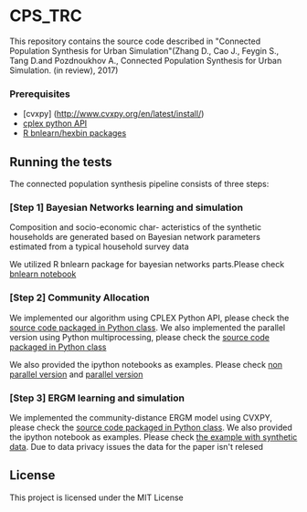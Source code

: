 # CPS_TRC
This repository contains the source code described in "Connected Population Synthesis for Urban Simulation"(Zhang D., Cao J., Feygin S., Tang D.and Pozdnoukhov A., Connected Population Synthesis for Urban Simulation. (in review), 2017)

### Prerequisites

* [cvxpy] (http://www.cvxpy.org/en/latest/install/) 
* [cplex python API](http://www.ibm.com/support/knowledgecenter/SSSA5P_12.5.0/ilog.odms.cplex.help/CPLEX/GettingStarted/topics/set_up/Python_setup.html)
* [R bnlearn/hexbin packages](https://math.usask.ca/~longhai/software/installrpkg.html)

## Running the tests
The connected population synthesis pipeline consists of three steps:
### [Step 1] Bayesian Networks learning and simulation
Composition and socio-economic char- acteristics of the synthetic households are generated based on Bayesian network parameters estimated from a typical household survey data

We utilized R bnlearn package for bayesian networks parts.Please check [bnlearn notebook](https://github.com/DanqingZ/CPS_TRC/blob/master/notebook/call_bnlearn.ipynb)

### [Step 2] Community Allocation
We implemented our algorithm using CPLEX Python API, please check the [source code packaged in Python class](https://github.com/DanqingZ/CPS_TRC/blob/master/src/models/cplex_final.py). We also implemented the parallel version using Python multiprocessing, please check the [source code packaged in Python class](https://github.com/DanqingZ/CPS_TRC/blob/master/src/models/cplex_MPI_final.py)

We also provided the ipython notebooks as examples. Please check [non parallel version](https://github.com/DanqingZ/CPS_TRC/blob/master/notebook/call_cplex.ipynb) and [parallel version](https://github.com/DanqingZ/CPS_TRC/blob/master/notebook/call_cplex_parallel.ipynb)

### [Step 3] ERGM learning and simulation
We implemented the community-distance ERGM model using CVXPY, please check the [source code packaged in Python class](https://github.com/DanqingZ/CPS_TRC/blob/master/src/models/ERGM_CVX.py). We also provided the ipython notebook as examples. Please check [the example with synthetic data](https://github.com/DanqingZ/CPS_TRC/blob/master/notebook/call_ERGM_CVX.ipynb). Due to data privacy issues the data for the paper isn't relesed


## License

This project is licensed under the MIT License 
